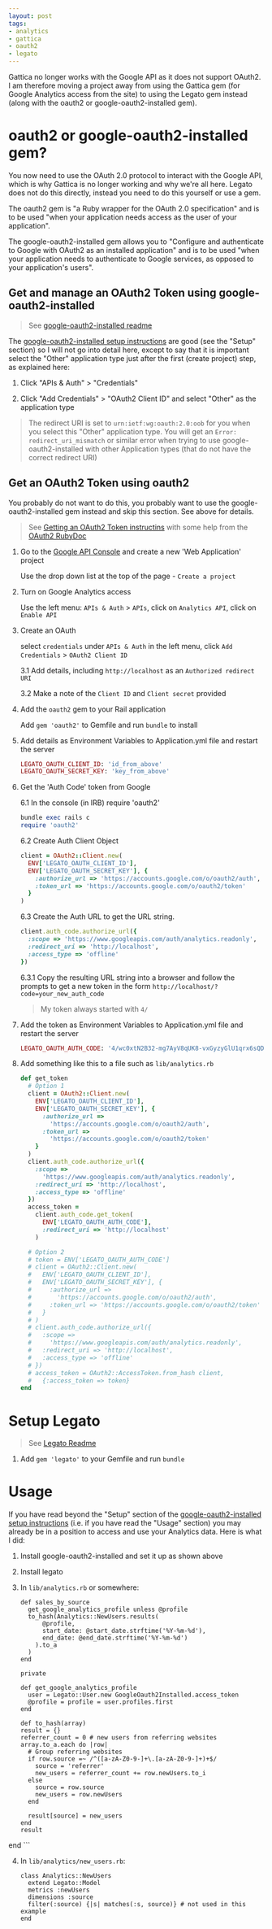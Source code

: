 ```yaml
---
layout: post
tags:
- analytics
- gattica
- oauth2
- legato
---
```


Gattica no longer works with the Google API as it does not support OAuth2. I am therefore moving a project away from using the Gattica gem (for Google Analytics access from the site) to using the Legato gem instead (along with the oauth2 or google-oauth2-installed gem).

# oauth2 or google-oauth2-installed gem?

You now need to use the OAuth 2.0 protocol to interact with the Google API, which is why Gattica is no longer working and why we're all here. Legato does not do this directly, instead you need to do this yourself or use a gem.

The oauth2 gem is "a Ruby wrapper for the OAuth 2.0 specification" and is to be used "when your application needs access as the user of your application".

The google-oauth2-installed gem allows you to "Configure and authenticate to Google with OAuth2 as an installed application" and is to be used "when your application needs to authenticate to Google services, as opposed to your application's users".

## Get and manage an OAuth2 Token using google-oauth2-installed

> See [google-oauth2-installed readme](https://github.com/carnesmedia/google-oauth2-installed)

The [google-oauth2-installed setup instructions](https://github.com/carnesmedia/google-oauth2-installed) are good (see the "Setup" section) so I will not go into detail here, except to say that it is important select the "Other" application type just after the first (create project) step, as explained here:

1. Click "APIs & Auth" > "Credentials"

2. Click "Add Credentials" > "OAuth2 Client ID" and select "Other" as the application type

> The redirect URI is set to `urn:ietf:wg:oauth:2.0:oob` for you when you select this "Other" application type. You will get an `Error: redirect_uri_mismatch` or similar error when trying to use google-oauth2-installed with other Application types (that do not have the correct redirect URI)

## Get an OAuth2 Token using oauth2

You probably do not want to do this, you probably want to use the google-oauth2-installed gem instead and skip this section. See above for details.

> See [Getting an OAuth2 Token instructins](https://github.com/tpitale/legato/wiki/OAuth2-and-Google) with some help from the [OAuth2 RubyDoc](http://www.rubydoc.info/gems/oauth2/1.0.0)

1. Go to the [Google API Console](https://code.google.com/apis/console/) and create a new 'Web Application' project

    Use the drop down list at the top of the page - `Create a project`

2. Turn on Google Analytics access

    Use the left menu: `APIs & Auth` > `APIs`, click on `Analytics API`, click on `Enable API`

3. Create an OAuth

    select `credentials` under `APIs & Auth` in the left menu, click `Add Credentials` > `OAuth2 Client ID`

    3.1 Add details, including `http://localhost` as an `Authorized redirect URI`

    3.2 Make a note of the `Client ID` and `Client secret` provided

4. Add the `oauth2` gem to your Rail application

    Add `gem 'oauth2'` to Gemfile and run `bundle` to install

5. Add details as Environment Variables to Application.yml file and restart the server

    ``` ruby
    LEGATO_OAUTH_CLIENT_ID: 'id_from_above'
    LEGATO_OAUTH_SECRET_KEY: 'key_from_above'
    ```

6. Get the 'Auth Code' token from Google

    6.1 In the console (in IRB) require 'oauth2'

    ``` ruby
    bundle exec rails c
    require 'oauth2'
    ```

    6.2 Create Auth Client Object

    ``` ruby
    client = OAuth2::Client.new(
      ENV['LEGATO_OAUTH_CLIENT_ID'],
      ENV['LEGATO_OAUTH_SECRET_KEY'], {
        :authorize_url => 'https://accounts.google.com/o/oauth2/auth',
        :token_url => 'https://accounts.google.com/o/oauth2/token'
      }
    )
    ```

    6.3 Create the Auth URL to get the URL string.

    ``` ruby
    client.auth_code.authorize_url({
      :scope => 'https://www.googleapis.com/auth/analytics.readonly',
      :redirect_uri => 'http://localhost',
      :access_type => 'offline'
    })
    ```

    6.3.1 Copy the resulting URL string into a browser and follow the prompts to get a new token in the form `http://localhost/?code=your_new_auth_code`

      > My token always started with `4/`

7. Add the token as Environment Variables to Application.yml file and restart the server

    ``` ruby
    LEGATO_OAUTH_AUTH_CODE: '4/wc0xtN2B32-mg7AyV8qUK8-vxGyzyGlU1qrx6sQDY54#'
    ```

8. Add something like this to a file such as `lib/analytics.rb`

    ``` ruby
    def get_token
      # Option 1
      client = OAuth2::Client.new(
        ENV['LEGATO_OAUTH_CLIENT_ID'],
        ENV['LEGATO_OAUTH_SECRET_KEY'], {
          :authorize_url =>
            'https://accounts.google.com/o/oauth2/auth',
          :token_url =>
            'https://accounts.google.com/o/oauth2/token'
        }
      )
      client.auth_code.authorize_url({
        :scope =>
          'https://www.googleapis.com/auth/analytics.readonly',
        :redirect_uri => 'http://localhost',
        :access_type => 'offline'
      })
      access_token =
        client.auth_code.get_token(
          ENV['LEGATO_OAUTH_AUTH_CODE'],
          :redirect_uri => 'http://localhost'
        )

      # Option 2
      # token = ENV['LEGATO_OAUTH_AUTH_CODE']
      # client = OAuth2::Client.new(
      #   ENV['LEGATO_OAUTH_CLIENT_ID'],
      #   ENV['LEGATO_OAUTH_SECRET_KEY'], {
      #     :authorize_url =>
      #       'https://accounts.google.com/o/oauth2/auth',
      #     :token_url => 'https://accounts.google.com/o/oauth2/token'
      #   }
      # )
      # client.auth_code.authorize_url({
      #   :scope =>
      #     'https://www.googleapis.com/auth/analytics.readonly',
      #   :redirect_uri => 'http://localhost',
      #   :access_type => 'offline'
      # })
      # access_token = OAuth2::AccessToken.from_hash client,
      #   {:access_token => token}
    end
    ```

# Setup Legato

> See [Legato Readme](https://github.com/tpitale/legato)

1. Add `gem 'legato'` to your Gemfile and run `bundle`

# Usage

If you have read beyond the "Setup" section of the [google-oauth2-installed setup instructions](https://github.com/carnesmedia/google-oauth2-installed) (i.e. if you have read the "Usage" section) you may already be in a position to access and use your Analytics data. Here is what I did:

1. Install google-oauth2-installed and set it up as shown above

2. Install legato

3. In `lib/analytics.rb` or somewhere:

    ```
    def sales_by_source
      get_google_analytics_profile unless @profile
      to_hash(Analytics::NewUsers.results(
          @profile,
          start_date: @start_date.strftime('%Y-%m-%d'),
          end_date: @end_date.strftime('%Y-%m-%d')
        ).to_a
      )
    end

    private

    def get_google_analytics_profile
      user = Legato::User.new GoogleOauth2Installed.access_token
      @profile = profile = user.profiles.first
    end

    def to_hash(array)
    result = {}
    referrer_count = 0 # new users from referring websites
    array.to_a.each do |row|
      # Group referring websites
      if row.source =~ /^([a-zA-Z0-9-]+\.[a-zA-Z0-9-]+)+$/
        source = 'referrer'
        new_users = referrer_count += row.newUsers.to_i
      else
        source = row.source
        new_users = row.newUsers
      end
      
      result[source] = new_users
    end
    result
  end
    ```

4. In `lib/analytics/new_users.rb`:

    ```
    class Analytics::NewUsers
      extend Legato::Model
      metrics :newUsers
      dimensions :source
      filter(:source) {|s| matches(:s, source)} # not used in this example
    end
    ```
